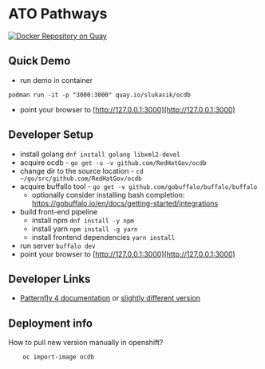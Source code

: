 # ATO Pathways

[![Docker Repository on Quay](https://quay.io/repository/slukasik/ocdb/status "Docker Repository on Quay")](https://quay.io/repository/slukasik/ocdb)

## Quick Demo
  * run demo in container
  ```
  podman run -it -p "3000:3000" quay.io/slukasik/ocdb
  ```
  * point your browser to [http://127.0.0.1:3000](http://127.0.0.1:3000)

## Developer Setup

  * install golang `dnf install golang libxml2-devel`
  * acquire ocdb - `go get -u -v github.com/RedHatGov/ocdb`
  * change dir to the source location - `cd ~/go/src/github.com/RedHatGov/ocdb`
  * acquire buffallo tool - `go get -v github.com/gobuffalo/buffalo/buffalo`
    * optionally consider installing bash completion: https://gobuffalo.io/en/docs/getting-started/integrations
  * build front-end pipeline
    * install npm `dnf install -y npm`
    * install yarn `npm install -g yarn`
    * install frontend dependencies `yarn install`
  * run server `buffalo dev`
  * point your browser to [http://127.0.0.1:3000](http://127.0.0.1:3000)

## Developer Links
  * [Patternfly 4 documentation](https://patternfly-react.surge.sh/) or [slightly different version](https://www.patternfly.org/v4/documentation/react/overview/release-notes)

## Deployment info

How to pull new version manually in openshift?

```
    oc import-image ocdb
```
